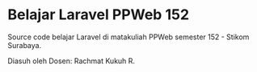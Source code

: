 # Belajar Laravel PPWeb 152

Source code belajar Laravel di matakuliah PPWeb semester 152 - Stikom Surabaya.

Diasuh oleh Dosen: Rachmat Kukuh R.
